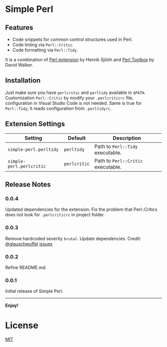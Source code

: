 # Simple Perl

## Features

- Code snippets for common control structures used in Perl.
- Code linting via `Perl::Critic`.
- Code formatting via `Perl::Tidy`.

It is a combination of [Perl extension](https://marketplace.visualstudio.com/items?itemName=henriiik.vscode-perl) by
Henrik Sjööh and [Perl Toolbox](https://marketplace.visualstudio.com/items?itemName=d9705996.perl-toolbox) by David Walker.

## Installation

Just make sure you have `perlcritic` and `perltidy` available in `$PATH`.
Customization `Perl::Critic` by modify your `.perlcriticrc` file, configuration in Visual Studio Code is not needed. Same is true for `Perl::Tidy`, it reads configuration from `.perltidyrc`.

## Extension Settings

| Setting                  | Default      | Description                        |
| ------------------------ | ------------ | ---------------------------------- |
| `simple-perl.perltidy`   | `perltidy`   | Path to `Perl::Tidy` executable.   |
| `simple-perl.perlcritic` | `perlcritic` | Path to `Perl::Critic` executable. |

## Release Notes

### 0.0.4

Updated dependencies for the extension.
Fix the problem that Perl::Critics does not look for `.perlcriticrc` in project folder.

### 0.0.3

Remove hardcoded severity `brutal`.
Update dependencies.
Credit: [@glauschwuffel](https://github.com/glauschwuffel) [issues](https://github.com/zhiyuan-lin/vscode-perl/issues/2)

### 0.0.2

Refine README.md.

### 0.0.1

Initial release of Simple Perl.

---

**Enjoy!**

# License

[MIT](https://github.com/zhiyuan-lin/vscode-perl/blob/master/LICENSE)
